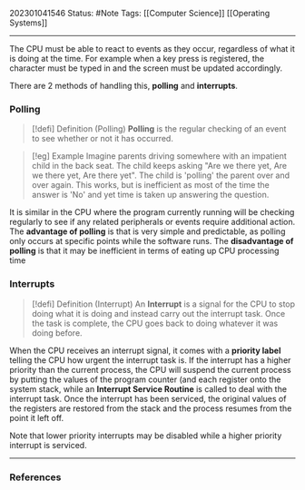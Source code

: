 202301041546
Status: #Note
Tags: [[Computer Science]] [[Operating Systems]]

___

The CPU must be able to react to events as they occur, regardless of what it is doing at the time. For example when a key press is registered, the character must be typed in and the screen must be updated accordingly.

There are 2 methods of handling this, **polling** and **interrupts**.

### Polling

>[!defi] Definition (Polling)
>**Polling** is the regular checking of an event to see whether or not it has occurred.

>[!eg] Example
>Imagine parents driving somewhere with an impatient child in the back seat. The child keeps asking "Are we there yet, Are we there yet, Are there yet". The child is 'polling' the parent over and over again. This works, but is inefficient as most of the time the answer is 'No' and yet time is taken up answering the question.

It is similar in the CPU where the program currently running will be checking regularly to see if any related peripherals or events require additional action. The **advantage of polling** is that is very simple and predictable, as polling only occurs at specific points while the software runs. The **disadvantage of polling** is that it may be inefficient in terms of eating up CPU processing time

### Interrupts

>[!defi] Definition (Interrupt)
>An **Interrupt** is a signal for the CPU to stop doing what it is doing and instead carry out the interrupt task. Once the task is complete, the CPU goes back to doing whatever it was doing before.

When the CPU receives an interrupt signal, it comes with a **priority label** telling the CPU how urgent the interrupt task is. If the interrupt has a higher priority than the current process, the CPU will suspend the current process by putting the values of the program counter (and each register onto the system stack, while an **Interrupt Service Routine** is called to deal with the interrupt task. Once the interrupt has been serviced, the original values of the registers are restored from the stack and the process resumes from the point it left off.

Note that lower priority interrupts may be disabled while a higher priority interrupt is serviced.
___
### References